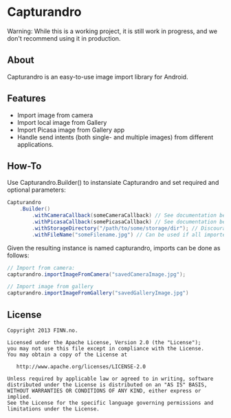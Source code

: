 Capturandro
===========

Warning: While this is a working project, it is still work in progress, and we don't recommend using it in production.

About
-----
Capturandro is an easy-to-use image import library for Android.


Features
------
* Import image from camera
* Import local image from Gallery
* Import Picasa image from Gallery app
* Handle send intents (both single- and multiple images) from different applications.

How-To
------
Use Capturandro.Builder() to instansiate Capturandro and set required and optional parameters:
```java
Capturandro
    .Builder()
        .withCameraCallback(someCameraCallback) // See documentation below
        .withPicasaCallback(somePicasaCallback) // See documentation below
        .withStorageDirectory("/path/to/some/storage/dir"); // Discouraged! App uses getExternalCacheDir() by default
        .withFileName("someFilename.jpg") // Can be used if all imported images shall have the same filename
```

Given the resulting instance is named capturandro, imports can be done as follows:

```java
// Import from camera:
capturandro.importImageFromCamera("savedCameraImage.jpg");

// Import image from gallery
capturandro.importImageFromGallery("savedGalleryImage.jpg")
```

License
-------

    Copyright 2013 FINN.no.

    Licensed under the Apache License, Version 2.0 (the "License");
    you may not use this file except in compliance with the License.
    You may obtain a copy of the License at

       http://www.apache.org/licenses/LICENSE-2.0

    Unless required by applicable law or agreed to in writing, software
    distributed under the License is distributed on an "AS IS" BASIS,
    WITHOUT WARRANTIES OR CONDITIONS OF ANY KIND, either express or implied.
    See the License for the specific language governing permissions and
    limitations under the License.
